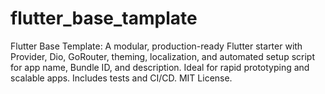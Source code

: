 # flutter_base_tamplate
Flutter Base Template: A modular, production-ready Flutter starter with Provider, Dio, GoRouter, theming, localization, and automated setup script for app name, Bundle ID, and description. Ideal for rapid prototyping and scalable apps. Includes tests and CI/CD. MIT License.
